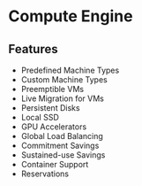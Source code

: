 # Compute Engine

## Features

- Predefined Machine Types
- Custom Machine Types
- Preemptible VMs
- Live Migration for VMs
- Persistent Disks
- Local SSD
- GPU Accelerators
- Global Load Balancing
- Commitment Savings
- Sustained-use Savings
- Container Support
- Reservations